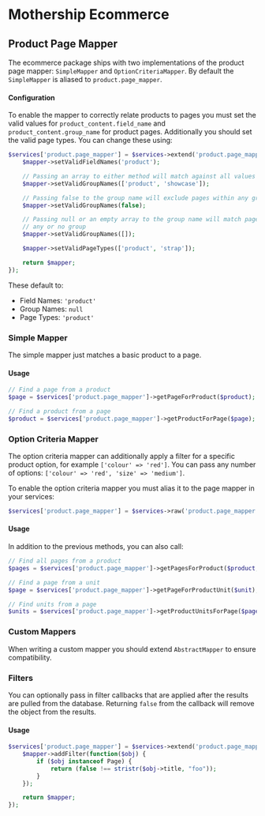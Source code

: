 Mothership Ecommerce
===

Product Page Mapper
---

The ecommerce package ships with two implementations of the product page mapper: `SimpleMapper` and
`OptionCriteriaMapper`. By default the `SimpleMapper` is aliased to `product.page_mapper`.

#### Configuration

To enable the mapper to correctly relate products to pages you must set the valid values for
`product_content.field_name` and `product_content.group_name` for product pages. Additionally you should set the valid
page types. You can change these using:

```php
$services['product.page_mapper'] = $services->extend('product.page_mapper', function($mapper, $c) {
	$mapper->setValidFieldNames('product');

	// Passing an array to either method will match against all values
	$mapper->setValidGroupNames(['product', 'showcase']);

	// Passing false to the group name will exclude pages within any group
	$mapper->setValidGroupNames(false);

	// Passing null or an empty array to the group name will match pages with
	// any or no group
	$mapper->setValidGroupNames([]);

	$mapper->setValidPageTypes(['product', 'strap']);

	return $mapper;
});
```

These default to:

- Field Names: `'product'`
- Group Names: `null`
- Page Types: `'product'`


### Simple Mapper

The simple mapper just matches a basic product to a page.

#### Usage

```php
// Find a page from a product
$page = $services['product.page_mapper']->getPageForProduct($product);

// Find a product from a page
$product = $services['product.page_mapper']->getProductForPage($page);
```


### Option Criteria Mapper

The option criteria mapper can additionally apply a filter for a specific product option, for example `['colour' => 'red']`. You can pass any number of options: `['colour' => 'red', 'size' => 'medium']`.

To enable the option criteria mapper you must alias it to the page mapper in your services:

```php
$services['product.page_mapper'] = $services->raw('product.page_mapper.option_criteria');
```

#### Usage

In addition to the previous methods, you can also call:

```php
// Find all pages from a product
$pages = $services['product.page_mapper']->getPagesForProduct($product, ['colour' => 'red']);

// Find a page from a unit
$page = $services['product.page_mapper']->getPageForProductUnit($unit);

// Find units from a page
$units = $services['product.page_mapper']->getProductUnitsForPage($page);
```


### Custom Mappers

When writing a custom mapper you should extend `AbstractMapper` to ensure compatibility.


### Filters

You can optionally pass in filter callbacks that are applied after the results are pulled from the database. Returning `false` from the callback will remove the object from the results.

#### Usage

```php
$services['product.page_mapper'] = $services->extend('product.page_mapper', function($mapper, $c) {
	$mapper->addFilter(function($obj) {
		if ($obj instanceof Page) {
			return (false !== stristr($obj->title, "foo"));
		}
	});

	return $mapper;
});
```